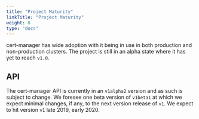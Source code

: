 ```yaml
---
title: "Project Maturity"
linkTitle: "Project Maturity"
weight: 0
type: "docs"
---
```


cert-manager has wide adoption with it being in use in both production and
non-production clusters. The project is still in an alpha state where it has yet
to reach `v1.0`.

## API

The cert-manager API is currently in an `v1alpha2` version and as such is
subject to change. We foresee one beta version of `v1beta1` at which we expect
minimal changes, if any, to the next version release of `v1`. We expect to hit
version `v1` late 2019, early 2020.
